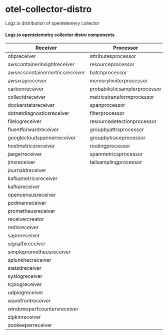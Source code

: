 # otel-collector-distro
Logz.io distribution of opentelemery collector

#### Logz.io opentelemetry collector distro components


| Receiver                        | Processor                     | Exporter                           | Extensions             |
|---------------------------------|-------------------------------|------------------------------------|------------------------|
| otlpreceiver                    | attributesprocessor           | `logzioexporter`                   | ballastextension       |
| awscontainerinsightreceiver     | resourceprocessor             | `jsonlogexporter`                  | zpagesextension        |
| awsecscontainermetricsreceiver  | batchprocessor                | loggingexporter                    | bearertokenauthextension|
| awsxrayreceiver                 | memorylimiterprocessor        | otlpexporter                       | healthcheckextension   |
| carbonreceiver                  | probabilisticsamplerprocessor | fileexporter                       | oidcauthextension      |
| collectdreceiver                | metricstransformprocessor     | otlphttpexporter                   | pprofextension         |
| dockerstatsreceiver             | spanprocessor                 | prometheusexporter                 |                        |
| dotnetdiagnosticsreceiver       | filterprocessor               | prometheusremotewriteexporter      |                        |
| filelogreceiver                 | resourcedetectionprocessor    |                                    |                        |
| fluentforwardreceiver           | groupbyattrsprocessor         |                                    |                        |
| googlecloudspannerreceiver      | groupbytraceprocessor         |                                    |                        |
| hostmetricsreceiver             | routingprocessor              |                                    |                        |
| jaegerreceiver                  | spanmetricsprocessor          |                                    |                        |
| jmxreceiver                     | tailsamplingprocessor         |                                    |                        |
| journaldreceiver                |                               |                                    |                        |
| kafkametricsreceiver            |                               |                                    |                        |
| kafkareceiver                   |                               |                                    |                        |
| opencensusreceiver              |                               |                                    |                        |
| podmanreceiver                  |                               |                                    |                        |
| prometheusreceiver              |                               |                                    |                        |
| receivercreator                 |                               |                                    |                        |
| redisreceiver                   |                               |                                    |                        |
| sapmreceiver                    |                               |                                    |                        |
| signalfxreceiver                |                               |                                    |                        |
| simpleprometheusreceiver        |                               |                                    |                        |
| splunkhecreceiver               |                               |                                    |                        |
| statsdreceiver                  |                               |                                    |                        |
| syslogreceiver                  |                               |                                    |                        |
| tcplogreceiver                  |                               |                                    |                        |
| udplogreceiver                  |                               |                                    |                        |
| wavefrontreceiver               |                               |                                    |                        |
| windowsperfcountersreceiver     |                               |                                    |                        |
| zipkinreceiver                  |                               |                                    |                        |
| zookeeperreceiver               |                               |                                    |                        |
